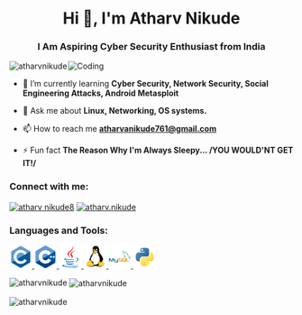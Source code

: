 
<h1 align="center">Hi 👋, I'm Atharv Nikude</h1>
<h3 align="center">I Am Aspiring Cyber Security Enthusiast from India</h3>
<img align="right" alt="Coding" width="400" src="https://cdn.dribbble.com/users/1162077/screenshots/3848914/programmer-gif">

<p align="left"> <img src="https://komarev.com/ghpvc/?username=atharvnikude&label=Profile%20views&color=0e75b6&style=flat" alt="atharvnikude" /> </p>

- 🌱 I’m currently learning **Cyber Security, Network Security, Social Engineering Attacks, Android Metasploit**

- 💬 Ask me about **Linux, Networking, OS systems.**

- 📫 How to reach me **atharvanikude761@gmail.com**

- ⚡ Fun fact **The Reason Why I'm Always Sleepy... /YOU WOULD'NT GET IT!/**

<h3 align="left">Connect with me:</h3>
<p align="left">
<a href="https://linkedin.com/in/atharv nikude8" target="blank"><img align="center" src="https://raw.githubusercontent.com/rahuldkjain/github-profile-readme-generator/master/src/images/icons/Social/linked-in-alt.svg" alt="atharv nikude8" height="30" width="40" /></a>
<a href="https://instagram.com/atharv.nikude" target="blank"><img align="center" src="https://raw.githubusercontent.com/rahuldkjain/github-profile-readme-generator/master/src/images/icons/Social/instagram.svg" alt="atharv.nikude" height="30" width="40" /></a>
</p>

<h3 align="left">Languages and Tools:</h3>
<p align="left"> <a href="https://www.cprogramming.com/" target="_blank" rel="noreferrer"> <img src="https://raw.githubusercontent.com/devicons/devicon/master/icons/c/c-original.svg" alt="c" width="40" height="40"/> </a> <a href="https://www.w3schools.com/cpp/" target="_blank" rel="noreferrer"> <img src="https://raw.githubusercontent.com/devicons/devicon/master/icons/cplusplus/cplusplus-original.svg" alt="cplusplus" width="40" height="40"/> </a> <a href="https://www.java.com" target="_blank" rel="noreferrer"> <img src="https://raw.githubusercontent.com/devicons/devicon/master/icons/java/java-original.svg" alt="java" width="40" height="40"/> </a> <a href="https://www.linux.org/" target="_blank" rel="noreferrer"> <img src="https://raw.githubusercontent.com/devicons/devicon/master/icons/linux/linux-original.svg" alt="linux" width="40" height="40"/> </a> <a href="https://www.mysql.com/" target="_blank" rel="noreferrer"> <img src="https://raw.githubusercontent.com/devicons/devicon/master/icons/mysql/mysql-original-wordmark.svg" alt="mysql" width="40" height="40"/> </a> <a href="https://www.python.org" target="_blank" rel="noreferrer"> <img src="https://raw.githubusercontent.com/devicons/devicon/master/icons/python/python-original.svg" alt="python" width="40" height="40"/> </a> </p>

<p><img align="left" src="https://github-readme-stats.vercel.app/api/top-langs?username=atharvnikude&show_icons=true&locale=en&layout=compact" alt="atharvnikude" /></p>

<p>&nbsp;<img align="center" src="https://github-readme-stats.vercel.app/api?username=atharvnikude&show_icons=true&locale=en" alt="atharvnikude" /></p>

<p><img align="center" src="https://github-readme-streak-stats.herokuapp.com/?user=atharvnikude&" alt="atharvnikude" /></p>
